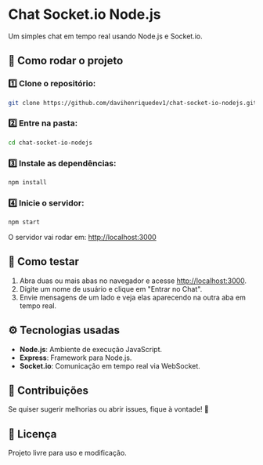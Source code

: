 # Chat Socket.io Node.js

Um simples chat em tempo real usando Node.js e Socket.io.


## 🚀 **Como rodar o projeto**

### 1️⃣ Clone o repositório:

```bash
git clone https://github.com/davihenriquedev1/chat-socket-io-nodejs.git
````

### 2️⃣ Entre na pasta:

```bash
cd chat-socket-io-nodejs
```

### 3️⃣ Instale as dependências:

```bash
npm install
```

### 4️⃣ Inicie o servidor:

```bash
npm start
```

O servidor vai rodar em: [http://localhost:3000](http://localhost:3000)


## 🧪 **Como testar**

1. Abra duas ou mais abas no navegador e acesse [http://localhost:3000](http://localhost:3000).
2. Digite um nome de usuário e clique em "Entrar no Chat".
3. Envie mensagens de um lado e veja elas aparecendo na outra aba em tempo real.


## ⚙️ **Tecnologias usadas**

* **Node.js**: Ambiente de execução JavaScript.
* **Express**: Framework para Node.js.
* **Socket.io**: Comunicação em tempo real via WebSocket.

## 🤝 **Contribuições**

Se quiser sugerir melhorias ou abrir issues, fique à vontade! 🚀


## 📄 Licença

Projeto livre para uso e modificação.
